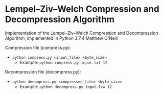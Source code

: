 # Lempel–Ziv–Welch Compression and Decompression Algorithm
Implementation of the Lempel–Ziv–Welch Compression and Decompression Algorithm, implemented in Python 3.7.4
Matthew O'Neill

Compression file (compress.py):
- `python compress.py <input_file> <byte_size>`
  - Example: `python compress.py input.txt 12`

Decompression file (decompress.py):
- `python decompress.py <compressed_file> <byte_size>`
  - Example: `python decompress.py input.lzw 12`
